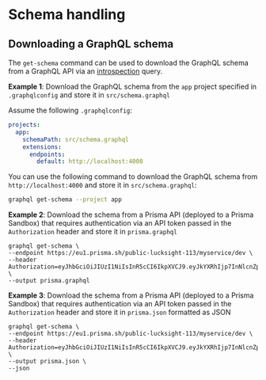 # Schema handling

## Downloading a GraphQL schema

The `get-schema` command can be used to download the GraphQL schema from a GraphQL API via an [introspection](http://graphql.org/learn/introspection/) query.

**Example 1**: Download the GraphQL schema from the `app` project specified in `.graphqlconfig` and store it in `src/schema.graphql`

Assume the following `.graphqlconfig`:

```yaml
projects:
  app:
    schemaPath: src/schema.graphql
    extensions:
      endpoints:
        default: http://localhost:4000
```

You can use the following command to download the GraphQL schema from `http://localhost:4000` and store it in `src/schema.graphql`:

```sh
graphql get-schema --project app
```

**Example 2**: Download the schema from a Prisma API (deployed to a Prisma Sandbox) that requires authentication via an API token passed in the `Authorization` header and store it in `prisma.graphql`

```
graphql get-schema \
--endpoint https://eu1.prisma.sh/public-lucksight-113/myservice/dev \
--header Authorization=eyJhbGciOiJIUzI1NiIsInR5cCI6IkpXVCJ9.eyJkYXRhIjp7InNlcnZpY2UiOiJkYXRhYmFzZUBkZXYiLCJyb2xlcyI6WyJhZG1pbiJdfSwiaWF0IjoxNTI0NzUyNjQyLCJleHAiOjE1MjUzNTc0NDJ9.ricwDHJoHtmYN8ZD4ldjH3ek_YMIUJqervXZ0ApjYpU \
--output prisma.graphql
```

**Example 3**: Download the schema from a Prisma API (deployed to a Prisma Sandbox) that requires authentication via an API token passed in the `Authorization` header and store it in `prisma.json` formatted as JSON

```
graphql get-schema \
--endpoint https://eu1.prisma.sh/public-lucksight-113/myservice/dev \
--header Authorization=eyJhbGciOiJIUzI1NiIsInR5cCI6IkpXVCJ9.eyJkYXRhIjp7InNlcnZpY2UiOiJkYXRhYmFzZUBkZXYiLCJyb2xlcyI6WyJhZG1pbiJdfSwiaWF0IjoxNTI0NzUyNjQyLCJleHAiOjE1MjUzNTc0NDJ9.ricwDHJoHtmYN8ZD4ldjH3ek_YMIUJqervXZ0ApjYpU \
--output prisma.json \
--json
```